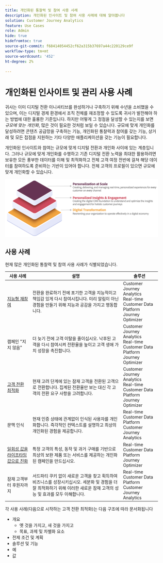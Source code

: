 ```yaml
---
title: 개인화된 통찰력 및 참여 사용 사례
description: 개인화된 인사이트 및 참여 사용 사례에 대해 알아봅니다
solution: Customer Journey Analytics
feature: Use Cases
role: Admin
hide: true
hidefromtoc: true
source-git-commit: f68414054452cf62a315b37697a44c220129ce9f
workflow-type: tm+mt
source-wordcount: '452'
ht-degree: 2%

---
```



# 개인화된 인사이트 및 관리 사용 사례

귀사는 이미 디지털 전환 이니셔티브를 완성하거나 구축하기 위해 수년을 소비했을 수 있으며, 이는 디지털 경제 환경에서 조직 전체를 재조정할 수 있도록 귀사가 발전해야 하는 방법에 대한 훌륭한 기준입니다. 하지만 어떻게 그 정점을 달성할 수 있는지를 보면 *규모에 맞는 개인화*, 많은 것이 필요한 것처럼 보일 수 있습니다. 규모에 맞게 개인화를 달성하려면 콘텐츠 공급망을 구축하는 기능, 개인화된 통찰력과 참여를 갖는 기능, 상거래 및 모든 접점을 지원하는 기타 다양한 애플리케이션을 갖는 기능이 필요합니다.

개인화된 인사이트와 참여는 규모에 맞게 디지털 전환과 개인화 사이에 있는 계층입니다. 그러나 규모에 맞게 개인화를 수행하고 기존 디지털 전환 노력을 최대한 활용하려면 보유한 모든 풍부한 데이터를 이해 및 최적화하고 전체 고객 여정 전반에 걸쳐 해당 데이터를 참여하도록 준비하는 기반이 있어야 합니다. 전체 고객의 프로필이 있으면 규모에 맞게 개인화할 수 있습니다.

![파이](assets/pie.png)

## 사용 사례

현재 많은 개인화된 통찰력 및 참여 사용 사례가 식별되었습니다.

| 사용 사례 | 설명 | 솔루션 |
|---|---|---|
| [지능형 재참여](https://experienceleague.adobe.com/en/docs/experience-platform/rtcdp/use-cases/personalization-insights-engagement/intelligent-re-engagement) | 전환을 완료하기 전에 포기한 고객을 지능적이고 책임감 있게 다시 참여시킵니다. 미리 알림이 아닌 경험을 만들기 위해 지능과 공감을 가지고 행동합니다. | Customer Journey Analytics<br/>Real-time Customer Data Platform<br/>Journey Optimizer |
| 캠페인 &quot;지지 않음&quot; | 더 늦기 전에 고객 이탈을 줄이십시오. 낙후된 고객을 다시 참여시켜 전환율을 높이고 고객 생애 가치 성장을 촉진합니다. | Customer Journey Analytics<br/>Real-time Customer Data Platform<br/>Journey Optimizer |
| [고객 전환 최적화](customer-conversion-optimization.md) | 현재 고려 단계에 있는 잠재 고객을 전환된 고객으로 전환합니다. 집계된 전환율만 보는 대신 각 고객의 전환 요구 사항을 고려합니다. | Customer Journey Analytics<br/>Real-time Customer Data Platform<br/>Journey Optimizer |
| 문맥 인식 | 현재 인증 상태에 관계없이 인식된 사용자를 개인화합니다. 즉각적인 컨텍스트를 설명하고 최상의 개인화된 경험을 제공합니다. | Real-time Customer Data Platform<br/>Customer Journey Analytics |
| [일회성 값을 라이프타임 값으로 진화](https://experienceleague.adobe.com/en/docs/experience-platform/rtcdp/use-cases/personalization-insights-engagement/evolve-one-time-value-to-lifetime-value) | 특정 고객의 특성, 동작 및 과거 구매를 기반으로 최상의 보완 제품 또는 서비스를 제공하는 개인화된 캠페인을 만드십시오. | Real-time Customer Data Platform<br/>Journey Optimizer |
| 잠재 고객부터 후원자까지 | 서드파티 쿠키 없이 새로운 고객을 찾고 획득하여 비즈니스를 성장시키십시오. 세분화 및 경험을 더 잘 최적화하기 위해 이러한 새로운 잠재 고객의 성능 및 효과를 모두 이해합니다. | Real-time Customer Data Platform<br/>Customer Journey Analytics |

각 사용 사례(다음으로 시작하는 고객 전환 최적화)는 다음 구조에 따라 문서화됩니다

- 개요
   - 옛 것을 가지고, 새 것을 가지고
   - 목표, 과제 및 차별화 요소
- 전제 조건 및 계획
- 솔루션 및 기능
- 예
- 값


